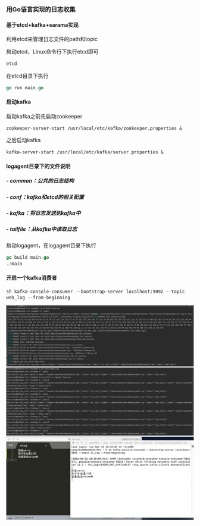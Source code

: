 ### 用Go语言实现的日志收集

#### 基于etcd+kafka+sarama实现

利用etcd来管理日志文件的path和topic

启动etcd，Linux命令行下执行etcd即可

```go
etcd
```

在etcd目录下执行

```go
go run main.go
```

#### 启动kafka

启动kafka之前先启动zookeeper

```shell
zookeeper-server-start /usr/local/etc/kafka/zookeeper.properties &
```

之后启动kafka

```shell
kafka-server-start /usr/local/etc/kafka/server.properties &
```

#### logagent目录下的文件说明

##### - common：公共的日志结构

##### - conf：kafka和etcd的相关配置

##### - kafka：将日志发送到kafka中

##### - tailfile：从kafka中读取日志

启动logagent，在logagent目录下执行

```go
go build main.go
./main
```

#### 开启一个kafka消费者

```shell
sh kafka-console-consumer --bootstrap-server localhost:9092 --topic web_log --from-beginning
```

![image](https://github.com/elssm/Go-logagent/blob/main/1.png)
![image](https://github.com/elssm/Go-logagent/blob/main/2.png)
![image](https://github.com/elssm/Go-logagent/blob/main/3.png)